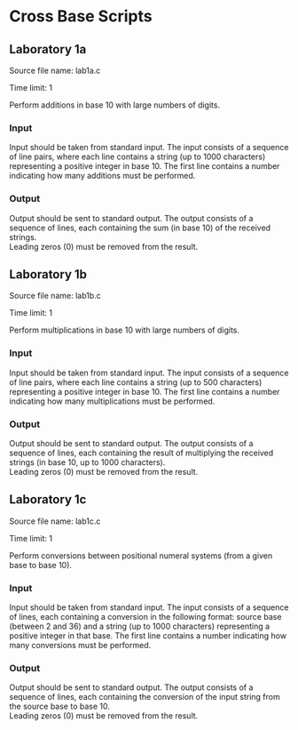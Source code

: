 # Cross Base Scripts
## Laboratory 1a
Source file name: lab1a.c

Time limit: 1

Perform additions in base 10 with large numbers of digits.
### Input
Input should be taken from standard input. The input consists of a sequence of line pairs, where each line contains a string (up to 1000 characters) representing a positive integer in base 10. The first line contains a number indicating how many additions must be performed.
### Output
Output should be sent to standard output. The output consists of a sequence of lines, each containing the sum (in base 10) of the received strings.  
Leading zeros (0) must be removed from the result.

## Laboratory 1b
Source file name: lab1b.c 

Time limit: 1  

Perform multiplications in base 10 with large numbers of digits.
### Input
Input should be taken from standard input. The input consists of a sequence of line pairs, where each line contains a string (up to 500 characters) representing a positive integer in base 10. The first line contains a number indicating how many multiplications must be performed.
### Output
Output should be sent to standard output. The output consists of a sequence of lines, each containing the result of multiplying the received strings (in base 10, up to 1000 characters).  
Leading zeros (0) must be removed from the result.

## Laboratory 1c
Source file name: lab1c.c 

Time limit: 1  

Perform conversions between positional numeral systems (from a given base to base 10).
### Input
Input should be taken from standard input. The input consists of a sequence of lines, each containing a conversion in the following format: source base (between 2 and 36) and a string (up to 1000 characters) representing a positive integer in that base. The first line contains a number indicating how many conversions must be performed.
### Output
Output should be sent to standard output. The output consists of a sequence of lines, each containing the conversion of the input string from the source base to base 10.  
Leading zeros (0) must be removed from the result.
